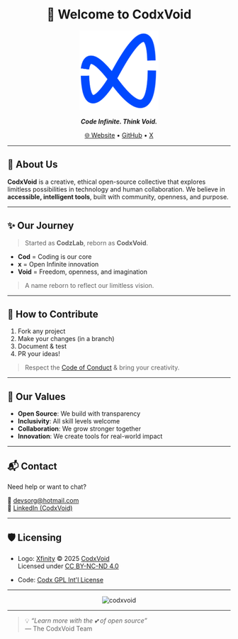 <h1 align="center">🚀 Welcome to <strong>CodxVoid</strong></h1>

<p align="center">
  <img src="https://github.com/codxvoid/.github/blob/main/IMG/xfinity.png" width="180" alt="Xfinity: CodxVoid Logo" />
</p>

<p align="center"><em><strong>Code Infinite. Think Void.</strong></em></p>

<p align="center">
  <a href="https://codxvoid.github.io">🌐 Website</a> • 
  <a href="https://github.com/codxvoid">GitHub</a> • 
  <a href="https://www.x.com/@codxvoid"> X</a>
</p>

---

## 🧠 About Us

**CodxVoid** is a creative, ethical open-source collective that explores limitless possibilities in technology and human collaboration.
We believe in **accessible, intelligent tools**, built with community, openness, and purpose.

---

## ✨ Our Journey

> Started as **CodzLab**, reborn as **CodxVoid**.

- **Cod** = Coding is our core  
- **x** = Open Infinite innovation  
- **Void** = Freedom, openness, and imagination  

> A name reborn to reflect our limitless vision.

---

## 🤝 How to Contribute

1.  Fork any project
2.  Make your changes (in a branch)
3.  Document & test
4.  PR your ideas!

> Respect the [Code of Conduct](https://github.com/codxvoid/.github/blob/main/CODE_OF_CONDUCT.md) & bring your creativity.

---

## 🎯 Our Values

-  **Open Source**: We build with transparency
-  **Inclusivity**: All skill levels welcome
-  **Collaboration**: We grow stronger together
-  **Innovation**: We create tools for real-world impact

---

## 📬 Contact

Need help or want to chat?

📧 devsorg@hotmail.com  
🔗 [LinkedIn (CodxVoid)](https://linkedin.com/company/codxvoid)

---

## 🛡️ Licensing

-  Logo: [Xfinity](https://github.com/codxvoid/.github/blob/main/IMG/xfinity.png) © 2025 [CodxVoid](https://github.com/codxvoid)  
  Licensed under [CC BY-NC-ND 4.0](https://creativecommons.org/licenses/by-nc-nd/4.0/)

-  Code: [Codx GPL Int'l License](https://github.com/codxvoid/.github/tree/main?tab=License-1-ov-file)

---

<p align="center">
  <img src="https://komarev.com/ghpvc/?username=codxvoid&label=Profile%20views&color=0049ff&style=flat" alt="codxvoid" />
</p>

---

> 💡 _“Learn more with the 💕 of open source”_  
> — The CodxVoid Team
